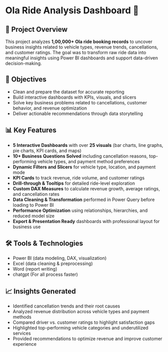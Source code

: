 # Ola Ride Analysis Dashboard 🚖  

## 📌 Project Overview  
This project analyzes **1,00,000+ Ola ride booking records** to uncover business insights related to vehicle types, revenue trends, cancellations, and customer ratings. The goal was to transform raw ride data into meaningful insights using Power BI dashboards and support data-driven decision-making.  

## 🎯 Objectives  
- Clean and prepare the dataset for accurate reporting  
- Build interactive dashboards with KPIs, visuals, and slicers  
- Solve key business problems related to cancellations, customer behavior, and revenue optimization  
- Deliver actionable recommendations through data storytelling  

## 📊 Key Features  
- **5 Interactive Dashboards** with over **25 visuals** (bar charts, line graphs, pie charts, KPI cards, and maps)  
- **10+ Business Questions Solved** including cancellation reasons, top-performing vehicle types, and payment method preferences  
- **Dynamic Filters and Slicers** for vehicle type, location, and payment mode  
- **KPI Cards** to track revenue, ride volume, and customer ratings  
- **Drill-through & Tooltips** for detailed ride-level exploration  
- **Custom DAX Measures** to calculate revenue growth, average ratings, and cancellation rates  
- **Data Cleaning & Transformation** performed in Power Query before loading to Power BI  
- **Performance Optimization** using relationships, hierarchies, and reduced model size  
- **Export & Presentation Ready** dashboards with professional layout for business use  

## 🛠 Tools & Technologies  
- Power BI (data modeling, DAX, visualization)  
- Excel (data cleaning & preprocessing)
- Word (report writing)
- chatgpt (For all process faster)


## 📈 Insights Generated  
- Identified cancellation trends and their root causes  
- Analyzed revenue distribution across vehicle types and payment methods  
- Compared driver vs. customer ratings to highlight satisfaction gaps  
- Highlighted top-performing vehicle categories and underutilized services  
- Provided recommendations to optimize revenue and improve customer experience  
  
